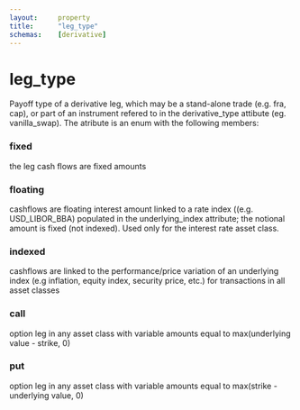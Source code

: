 ```yaml
---
layout:     property
title:      "leg_type"
schemas:    [derivative]
---
```


# leg_type
Payoff type of a derivative leg, which may be a stand-alone trade (e.g. fra, cap), or part of an instrument refered to in the derivative_type attibute (eg. vanilla_swap). The atribute is an enum with the following members:

### fixed
the leg cash flows are fixed amounts

### floating
cashflows are floating interest amount linked to a rate index ((e.g. USD_LIBOR_BBA) populated in the underlying_index attribute; the notional amount is fixed (not indexed). Used only for the interest rate asset class.

### indexed
cashflows are linked to the performance/price variation of an underlying index (e.g inflation, equity index, security price, etc.) for transactions in all asset classes

### call
option leg in any asset class with variable amounts equal to max(underlying value - strike, 0)

### put
option leg in any asset class with variable amounts equal to max(strike - underlying value, 0)
